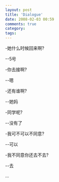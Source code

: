 ```yaml
---
layout: post
title: 'Dialogue'
date: 2008-02-03 00:59
comments: true
category: 
tags:
---
```

    

-她什么时候回来啊?

--5号

-你去接啊?

--嗯

-还有谁啊?

--她妈

-同学呢?

--没有了

-我可不可以不同意?

--可以

-我不同意你还去不去?

--去

...
